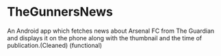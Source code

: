 # TheGunnersNews
An Android app which fetches news about Arsenal FC from The Guardian and displays it on the phone along with the thumbnail and the time of publication.(Cleaned) (functional)
